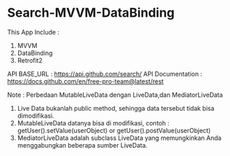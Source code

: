 # Search-MVVM-DataBinding

This App Include : 
1. MVVM
2. DataBinding
3. Retrofit2

API BASE_URL : https://api.github.com/search/
API Documentation : https://docs.github.com/en/free-pro-team@latest/rest

Note :
Perbedaan MutableLiveData dengan LiveData,dan MediatorLiveData
1. Live Data bukanlah public method, sehingga data tersebut tidak bisa dimodifikasi.
2. MutableLiveData datanya bisa di modifikasi, contoh :
   getUser().setValue(userObject) or 
   getUser().postValue(userObject)
3. MediatorLiveData adalah subclass LiveData yang memungkinkan Anda menggabungkan beberapa sumber LiveData. 

